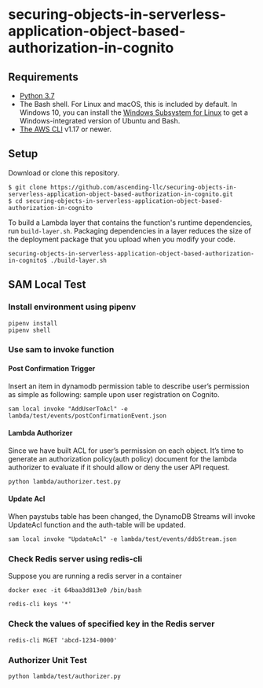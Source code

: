 # securing-objects-in-serverless-application-object-based-authorization-in-cognito

## Requirements
- [Python 3.7](https://www.python.org/downloads/)
- The Bash shell. For Linux and macOS, this is included by default. In Windows 10, you can install the [Windows Subsystem for Linux](https://docs.microsoft.com/en-us/windows/wsl/install-win10) to get a Windows-integrated version of Ubuntu and Bash.
- [The AWS CLI](https://docs.aws.amazon.com/cli/latest/userguide/cli-chap-install.html) v1.17 or newer.

## Setup
Download or clone this repository.

    $ git clone https://github.com/ascending-llc/securing-objects-in-serverless-application-object-based-authorization-in-cognito.git
    $ cd securing-objects-in-serverless-application-object-based-authorization-in-cognito

To build a Lambda layer that contains the function's runtime dependencies, run `build-layer.sh`. Packaging dependencies in a layer reduces the size of the deployment package that you upload when you modify your code.

```
securing-objects-in-serverless-application-object-based-authorization-in-cognito$ ./build-layer.sh
```

## SAM Local Test
### Install environment using pipenv

```
pipenv install
pipenv shell
```

### Use sam to invoke function

#### Post Confirmation Trigger

Insert an item in dynamodb permission table to describe user’s permission as simple as following: sample upon user registration on Cognito.

`sam local invoke "AddUserToAcl" -e lambda/test/events/postConfirmationEvent.json`

#### Lambda Authorizer

Since we have built ACL for user’s permission on each object. It’s time to
generate an authorization policy(auth policy) document for the lambda
authorizer to evaluate if it should allow or deny the user API request.

`python lambda/authorizer.test.py`

#### Update Acl

When paystubs table has been changed, the DynamoDB Streams will invoke UpdateAcl function and the auth-table will be updated.

`sam local invoke "UpdateAcl" -e lambda/test/events/ddbStream.json`

### Check Redis server using redis-cli

Suppose you are running a redis server in a container

```
docker exec -it 64baa3d813e0 /bin/bash

redis-cli keys '*'
```

### Check the values of specified key in the Redis server
`redis-cli MGET 'abcd-1234-0000'`

### Authorizer Unit Test
`python lambda/test/authorizer.py`

